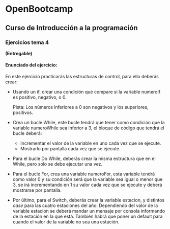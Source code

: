 # OpenBootcamp
## Curso de Introducción a la programación
### Ejercicios tema 4

**(Entregable)**

#### Enunciado del ejercicio:

En este ejercicio practicarás las estructuras de control, para ello deberás crear:

- Usando un if, crear una condición que compare si la variable numeroIf es positivo, negativo, o 0.

  Pista: Los números inferiores a 0 son negativos y los superiores, positivos.

- Crea un bucle While, este bucle tendrá que tener como condición que la variable numeroWhile sea inferior a 3, el bloque de código que tendrá el bucle deberá:
    - Incrementar el valor de la variable en uno cada vez que se ejecute.
    - Mostrarlo por pantalla cada vez que se ejecute.
- Para el bucle Do While, deberás crear la misma estructura que en el While, pero solo se debe ejecutar una vez.
- Para el bucle For, crea una variable numeroFor, esta variable tendrá como valor 0 y su condición será que la variable sea igual o menor que 3, se irá incrementando en 1 su valor cada vez que se ejecute y deberá mostrarse por pantalla.
- Por último, para el Switch, deberás crear la variable estacion, y distintos *case* para las cuatro estaciones del año. Dependiendo del valor de la variable estacion se deberá mandar un mensaje por consola informando de la estación en la que está. También habrá que poner un default para cuando el valor de la variable no sea una estación.